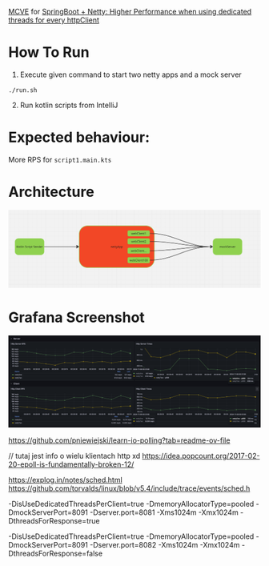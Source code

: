 [MCVE](https://stackoverflow.com/help/minimal-reproducible-example) for [SpringBoot + Netty: Higher Performance when using dedicated threads for every httpClient](https://stackoverflow.com/questions/79161054/springboot-netty-higher-performance-when-using-dedicated-threads-for-every-ht)


# How To Run
1. Execute given command to start two netty apps and a mock server
```shell
./run.sh
```

2. Run kotlin scripts from IntelliJ

# Expected behaviour:
More RPS for `script1.main.kts`

# Architecture
![architecture.png](images/architecture.png)

# Grafana Screenshot
![grafana.png](images/grafana.png)


https://github.com/pniewiejski/learn-io-polling?tab=readme-ov-file

// tutaj jest info o wielu klientach http xd
https://idea.popcount.org/2017-02-20-epoll-is-fundamentally-broken-12/


https://explog.in/notes/sched.html
https://github.com/torvalds/linux/blob/v5.4/include/trace/events/sched.h


-DisUseDedicatedThreadsPerClient=true -DmemoryAllocatorType=pooled -DmockServerPort=8091 -Dserver.port=8081 -Xms1024m -Xmx1024m -DthreadsForResponse=true

-DisUseDedicatedThreadsPerClient=true -DmemoryAllocatorType=pooled -DmockServerPort=8091 -Dserver.port=8082 -Xms1024m -Xmx1024m -DthreadsForResponse=false